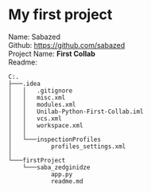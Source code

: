 # My first project

Name: Sabazed\
Github: <a href="https://github.com/sabazed">https://github.com/sabazed \
Project Name: <b>First Collab</b>\
Readme:
```
C:.
├───.idea
│   │   .gitignore
│   │   misc.xml
│   │   modules.xml
│   │   Unilab-Python-First-Collab.iml
│   │   vcs.xml
│   │   workspace.xml
│   │
│   └───inspectionProfiles
│           profiles_settings.xml
│
└───firstProject
    └───saba_zedginidze
            app.py
            readme.md
```
